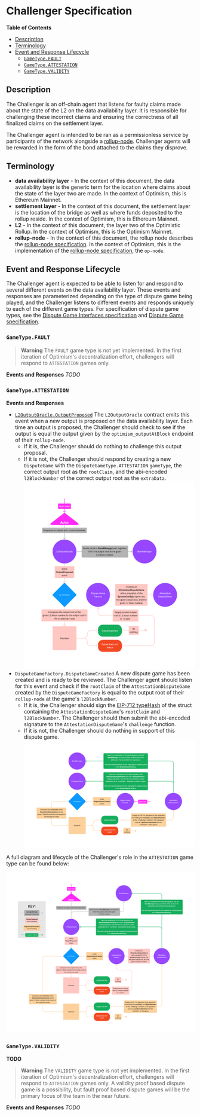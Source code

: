 # Challenger Specification

<!-- START doctoc generated TOC please keep comment here to allow auto update -->
<!-- DON'T EDIT THIS SECTION, INSTEAD RE-RUN doctoc TO UPDATE -->
**Table of Contents**

- [Description](#description)
- [Terminology](#terminology)
- [Event and Response Lifecycle](#event-and-response-lifecycle)
  - [`GameType.FAULT`](#gametypefault)
  - [`GameType.ATTESTATION`](#gametypeattestation)
  - [`GameType.VALIDITY`](#gametypevalidity)

<!-- END doctoc generated TOC please keep comment here to allow auto update -->

## Description

The Challenger is an off-chain agent that listens for faulty claims made about the state of
the L2 on the data availability layer. It is responsible for challenging these incorrect claims
and ensuring the correctness of all finalized claims on the settlement layer.

The Challenger agent is intended to be ran as a permissionless service by participants of the network
alongside a [rollup-node](./rollup-node.md). Challenger agents will be rewarded in the form of the
bond attached to the claims they disprove.

## Terminology

- **data availability layer** - In the context of this document, the data availability layer is the
  generic term for the location where claims about the state of the layer two are made. In the context
  of Optimism, this is Ethereum Mainnet.
- **settlement layer** - In the context of this document, the settlement layer is the location of the
  bridge as well as where funds deposited to the rollup reside. In the context of Optimism, this is
  Ethereum Mainnet.
- **L2** - In the context of this document, the layer two of the Optimistic Rollup. In the context
  of Optimism, this is the Optimism Mainnet.
- **rollup-node** - In the context of this document, the rollup node describes the
  [rollup-node specification](./rollup-node.md). In the context of Optimism, this is the implementation
  of the [rollup-node specification](./rollup-node.md), the `op-node`.

## Event and Response Lifecycle

The Challenger agent is expected to be able to listen for and respond to several different events
on the data availability layer. These events and responses are parameterized depending on the type
of dispute game being played, and the Challenger listens to different events and responds uniquely
to each of the different game types. For specification of dispute game types, see the
[Dispute Game Interfaces specification](./dispute-game-interface.md) and
[Dispute Game specification](./dispute-game.md).

### `GameType.FAULT`

> **Warning**
> The `FAULT` game type is not yet implemented. In the first iteration of Optimism's decentralization effort,
> challengers will respond to `ATTESTATION` games only.

**Events and Responses**
*TODO*

### `GameType.ATTESTATION`

**Events and Responses**

- [`L2OutputOracle.OutputProposed`](../packages/contracts-bedrock/src/L1/L2OutputOracle.sol#L57-70)
  The `L2OutputOracle` contract emits this event when a new output is proposed on the data availability
  layer. Each time an output is proposed, the Challenger should check to see if the output is equal
  the output given by the `optimism_outputAtBlock` endpoint of their `rollup-node`.
  - If it is, the Challenger should do nothing to challenge this output proposal.
  - If it is not, the Challenger should respond by creating a new `DisputeGame` with the
    `DisputeGameType.ATTESTATION` `gameType`, the correct output root as the `rootClaim`, and the abi-encoded
    `l2BlockNumber` of the correct output root as the `extraData`.
  ![Attestation `OutputProposed` Diagram](./assets/challenger_attestation_output_proposed.png)
- `DisputeGameFactory.DisputeGameCreated` A new dispute game has been created and is ready to be reviewed. The
  Challenger agent should listen for this event and check if the `rootClaim` of the `AttestationDisputeGame`
  created by the `DisputeGameFactory` is equal to the output root of their `rollup-node` at the game's `l2BlockNumber`.
  - If it is, the Challenger should sign the [EIP-712 typeHash](./dispute-game.md) of the struct containing the
    `AttestationDisputeGame`'s `rootClaim` and `l2BlockNumber`. The Challenger should then submit the abi-encoded
    signature to the `AttestationDisputeGame`'s `challenge` function.
  - If it is not, the Challenger should do nothing in support of this dispute game.
  ![Attestation `DisputeGameCreated` Diagram](./assets/challenger_attestation_dispute_game_created.png)

A full diagram and lifecycle of the Challenger's role in the `ATTESTATION` game type can be found below:

![Attestation Diagram](./assets/challenger_attestation.png)

### `GameType.VALIDITY`

**TODO**

> **Warning**
> The `VALIDITY` game type is not yet implemented. In the first iteration of Optimism's decentralization effort,
> challengers will respond to `ATTESTATION` games only. A validity proof based dispute game is a possibility,
> but fault proof based dispute games will be the primary focus of the team in the near future.

**Events and Responses**
*TODO*
